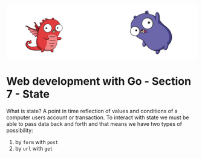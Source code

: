 ![](/assets/gologo.png)

# Web development with Go - Section 7 - State

What is state? A point in time reflection of values and conditions of a computer users account or transaction. To interact with state we must be able to pass data back and forth and that means we have two types of possibility:

1. by `form` with `post`
2. by `url` with `get`
